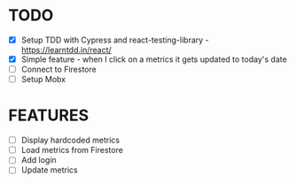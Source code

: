 # TODO

- [x] Setup TDD with Cypress and react-testing-library - https://learntdd.in/react/
- [x] Simple feature - when I click on a metrics it gets updated to today's date
- [ ] Connect to Firestore
- [ ] Setup Mobx

# FEATURES

- [ ] Display hardcoded metrics
- [ ] Load metrics from Firestore
- [ ] Add login
- [ ] Update metrics
